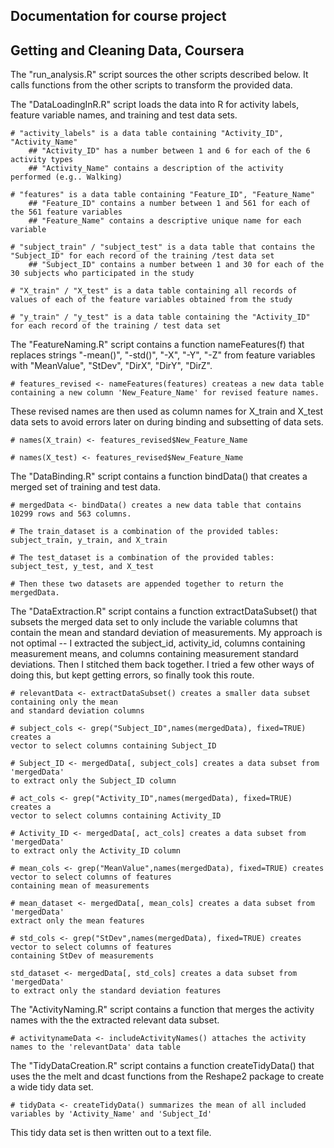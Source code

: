 ## Documentation for course project 
## Getting and Cleaning Data, Coursera

The "run_analysis.R" script sources the other scripts described below.
It calls functions from the other scripts to transform the provided data.

The "DataLoadingInR.R" script loads the data into R for 
activity labels, feature variable names, and training and test data sets.

	# "activity_labels" is a data table containing "Activity_ID", "Activity_Name"
		## "Activity_ID" has a number between 1 and 6 for each of the 6 activity types
		## "Activity_Name" contains a description of the activity performed (e.g.. Walking)

	# "features" is a data table containing "Feature_ID", "Feature_Name"
		## "Feature_ID" contains a number between 1 and 561 for each of the 561 feature variables
		## "Feature_Name" contains a descriptive unique name for each variable

	# "subject_train" / "subject_test" is a data table that contains the "Subject_ID" for each record of the training /test data set
		## "Subject_ID" contains a number between 1 and 30 for each of the 30 subjects who participated in the study

	# "X_train" / "X_test" is a data table containing all records of values of each of the feature variables obtained from the study

	# "y_train" / "y_test" is a data table containing the "Activity_ID" for each record of the training / test data set

The "FeatureNaming.R" script contains a function nameFeatures(f) that
replaces strings "-mean()", "-std()", "-X", "-Y", "-Z" 
from feature variables with "MeanValue", "StDev", "DirX", "DirY", "DirZ".

	# features_revised <- nameFeatures(features) createas a new data table 
	containing a new column 'New_Feature_Name' for revised feature names.


These revised names are then used as column names for X_train and X_test data sets
to avoid errors later on during binding and subsetting of data sets.
	
	# names(X_train) <- features_revised$New_Feature_Name

	# names(X_test) <- features_revised$New_Feature_Name

The "DataBinding.R" script contains a function bindData() that creates a 
merged set of training and test data.
	
	# mergedData <- bindData() creates a new data table that contains 10299 rows and 563 columns.

	# The train_dataset is a combination of the provided tables: subject_train, y_train, and X_train 

	# The test_dataset is a combination of the provided tables: subject_test, y_test, and X_test

	# Then these two datasets are appended together to return the mergedData.

The "DataExtraction.R" script contains a function extractDataSubset() that
subsets the merged data set to only include the variable columns that contain
the mean and standard deviation of measurements. My approach is not optimal -- 
I extracted the subject_id, activity_id, columns containing measurement means,
and columns containing measurement standard deviations. 
Then I stitched them back together. I tried a few other ways of doing this, but kept
getting errors, so finally took this route.

	# relevantData <- extractDataSubset() creates a smaller data subset containing only the mean
	and standard deviation columns

	# subject_cols <- grep("Subject_ID",names(mergedData), fixed=TRUE) creates a 
	vector to select columns containing Subject_ID

	# Subject_ID <- mergedData[, subject_cols] creates a data subset from 'mergedData'
	to extract only the Subject_ID column

	# act_cols <- grep("Activity_ID",names(mergedData), fixed=TRUE) creates a 
	vector to select columns containing Activity_ID

	# Activity_ID <- mergedData[, act_cols] creates a data subset from 'mergedData'
	to extract only the Activity_ID column
	
	# mean_cols <- grep("MeanValue",names(mergedData), fixed=TRUE) creates vector to select columns of features 
	containing mean of measurements

	# mean_dataset <- mergedData[, mean_cols] creates a data subset from 'mergedData'
	extract only the mean features

	# std_cols <- grep("StDev",names(mergedData), fixed=TRUE) creates vector to select columns of features 
	containing StDev of measurements

	std_dataset <- mergedData[, std_cols] creates a data subset from 'mergedData'
	to extract only the standard deviation features

The "ActivityNaming.R" script contains a function that merges the activity names with
the the extracted relevant data subset.

	# activitynameData <- includeActivityNames() attaches the activity names to the 'relevantData' data table

The "TidyDataCreation.R" script contains a function createTidyData() that uses the
the melt and dcast functions from the Reshape2 package to create a wide tidy data set.

	# tidyData <- createTidyData() summarizes the mean of all included variables by 'Activity_Name' and 'Subject_Id'

This tidy data set is then written out to a text file.






